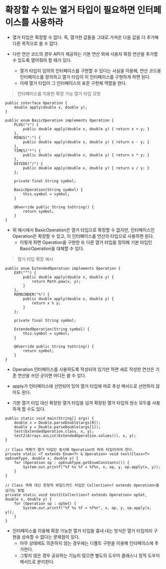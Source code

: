 # 확장할 수 있는 열거 타입이 필요하면 인터페이스를 사용하라

* 열거 타입은 확장할 수 없다. 즉, 열거한 값들을 그대로 가져온 다음 값을 더 추가해 다른 목적으로 쓸 수 없다.

* 다만 연산 코드의 경우 API가 제공하는 기본 연산 외에 사용자 확장 연산을 추가할 수 있도록 열어줘야 할 때가 있다.
  * 열거 타입이 임의의 인터페이스를 구현할 수 있다는 사실을 이용해, 연산 코드용 인터페이스를 정의하고 열거 타입이 이 인터페이스를 구현하게 하면 된다.
  * 이때 열거 타입이 그 인터페이스의 표준 구현체 역할을 한다.
  
> 인터페이스를 이용한 확장 가능 열거 타입 모방
```
public interface Operation {
    double apply(double x, double y);
}

public enum BasicOperation implements Operation {
    PLUS("+") {
        public double apply(double x, double y) { return x + y; }        
    },
    MINUS("-") {
        public double apply(double x, double y) { return x - y; }
    },
    TIMES("*") {
        public double apply(double x, double y) { return x * y; }
    },
    DIVIDE("/") {
        public double apply(double x, double y) { return x / y; }
    };
    
    private final String symbol;
    
    BasicOperation(String symbol) {
        this.symbol = symbol;
    }
    
    @Override public String toString() {
        return symbol;
    }
}
```

* 위 예시에서 BasicOperation은 열거 타입으로 확장할 수 없지만, 인터페이스인 Operation은 확장할 수 있고, 이 인터페이스를 연산의 타입으로 사용하면 된다.
  * 이렇게 하면 Operation을 구현한 또 다른 열거 타입을 정의해 기본 타입인 BasicOperation을 대체할 수 있다.
  
> 열거 타입 확장 예시
```
public enum ExtendedOperation implements Operation {
    EXP("^") {
        public double apply(double x, double y) {
            return Math.pow(x, y);
        }
    },
    REMAINDER("%") {
        public double apply(double x, double y) {
            return x % y;
        }
    };
    
    private final String symbol;
    
    ExtendedOperation(String symbol) {
        this.symbol = symbol;
    }
    
    @Override public String toString() {
        return symbol;
    }
}
```

* Operation 인터페이스를 사용하도록 작성되어 있기만 하면 새로 작성한 연산은 기존 연산을 쓰던 곳이면 어디든 쓸 수 있다.
* apply가 인터페이스에 선언되어 있어 열거 타입에 따로 추상 메서드로 선언하지 않아도 된다.

* 기본 열거 타입 대신 확장된 열거 타입을 넘겨 확장된 열거 타입의 원소 모두를 사용하게 할 수도 있다.

```
public static void main(String[] args) {
    double x = Double.parseDouble(args[0]);
    double y = Double.parseDouble(args[1]);
    test(ExtendedOperation.class, x, y);
    test2(Arrays.asList(ExtendedOperation.values()), x, y);
}

// Class 객체가 열거 타입인 동시에 Operation의 하위 타입이어야 한다.
private static <T extends Enum<T> & Operation> void test(Class<T> opEnumType, double x, double y) {
    for (Operation op : opEnumType.getEnumConstants()) {
        System.out.printf("%f %s %f = %f%n, x, op, y, op.apply(x, y));
    }
}

// Class 객체 대신 한정적 와일드카드 타입인 Collection<? extends Operation>을 넘기는 방법
private static void test2(Collection<? extends Operation> opSet, double x, double y) {
    for (Operation op : opSet) {
        System.out.printf("%f %s %f = %f%n", x, op, y, op.apply(x, y));
    }
}
```

* 인터페이스를 이용해 확장 가능한 열거 타입을 흉내 내는 방식은 열거 타입끼리 구현을 상속할 수 없다는 문제점이 있다.
  * 아무 상태에도 의존하지 않는 경우에는 디폴트 구현을 이용해 인터페이스에 추가한다.
  * 그렇지 않은 경우 공유하는 기능이 많으면 별도의 도우미 클래스나 정적 도우미 메서드로 분리한다.